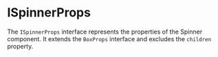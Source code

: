 # ISpinnerProps

The `ISpinnerProps` interface represents the properties of the Spinner component.
It extends the `BoxProps` interface and excludes the `children` property.
